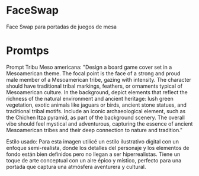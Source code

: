 # FaceSwap
Face Swap para portadas de juegos de mesa

# Promtps
Prompt Tribu Meso americana:
"Design a board game cover set in a Mesoamerican theme. The focal point is the face of a strong and proud male member of a Mesoamerican tribe, gazing with intensity. The character should have traditional tribal markings, feathers, or ornaments typical of Mesoamerican culture. In the background, depict elements that reflect the richness of the natural environment and ancient heritage: lush green vegetation, exotic animals like jaguars or birds, ancient stone statues, and traditional tribal motifs. Include an iconic archaeological element, such as the Chichen Itza pyramid, as part of the background scenery. The overall vibe should feel mystical and adventurous, capturing the essence of ancient Mesoamerican tribes and their deep connection to nature and tradition."

Estilo usado:
Para esta imagen utilicé un estilo ilustrativo digital con un enfoque semi-realista, donde los detalles del personaje y los elementos de fondo están bien definidos pero no llegan a ser hiperrealistas. Tiene un toque de arte conceptual con un aire épico y místico, perfecto para una portada que captura una atmósfera aventurera y cultural.
